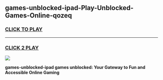 
## games-unblocked-ipad-Play-Unblocked-Games-Online-qozeq
<h3>
<a href="https://premium76.site?title=games-unblocked-ipad&ref=25A">CLICK TO PLAY</a></h3>
<hr>

<h3>
<a href="https://premium76.site?title=games-unblocked-ipad&ref=25A">CLICK 2 PLAY</a>
  
</h3>

<a href="https://premium76.site?title=games-unblocked-ipad&ref=25A"><img src="https://clearcache.store/games.png"></a>


**games-unblocked-ipad games unblocked: Your Gateway to Fun and Accessible Online Gaming**
